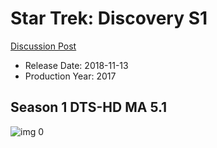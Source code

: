 # Star Trek: Discovery S1

[Discussion Post](https://www.avsforum.com/threads/bass-eq-for-filtered-movies.2995212/post-57509194)

* Release Date: 2018-11-13
* Production Year: 2017

## Season 1 DTS-HD MA 5.1

![img 0](https://i.imgur.com/ZRUhBkd.jpg)

